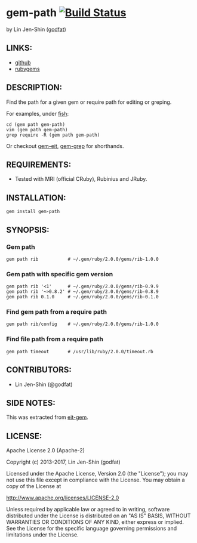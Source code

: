 # gem-path [![Build Status](https://secure.travis-ci.org/godfat/gem-path.png?branch=master)](http://travis-ci.org/godfat/gem-path)

by Lin Jen-Shin ([godfat](http://godfat.org))

## LINKS:

* [github](https://github.com/godfat/gem-path)
* [rubygems](https://rubygems.org/gems/gem-path)

## DESCRIPTION:

Find the path for a given gem or require path for editing or greping.

For examples, under [fish](http://fishshell.com/):

    cd (gem path gem-path)
    vim (gem path gem-path)
    grep require -R (gem path gem-path)

Or checkout [gem-eit][], [gem-grep][] for shorthands.

[gem-eit]: https://github.com/godfat/gem-eit
[gem-grep]: https://github.com/godfat/gem-grep

## REQUIREMENTS:

* Tested with MRI (official CRuby), Rubinius and JRuby.

## INSTALLATION:

    gem install gem-path

## SYNOPSIS:

### Gem path

    gem path rib           # ~/.gem/ruby/2.0.0/gems/rib-1.0.0

### Gem path with specific gem version

    gem path rib '<1'      # ~/.gem/ruby/2.0.0/gems/rib-0.9.9
    gem path rib '~>0.8.2' # ~/.gem/ruby/2.0.0/gems/rib-0.8.9
    gem path rib 0.1.0     # ~/.gem/ruby/2.0.0/gems/rib-0.1.0

### Find gem path from a require path

    gem path rib/config    # ~/.gem/ruby/2.0.0/gems/rib-1.0.0

### Find file path from a require path

    gem path timeout       # /usr/lib/ruby/2.0.0/timeout.rb

## CONTRIBUTORS:

* Lin Jen-Shin (@godfat)

## SIDE NOTES:

This was extracted from [eit-gem][].

[eit-gem]: https://github.com/godfat/dev-tool/blob/eaafad940ee3c274cccddf831e04216969223146/bin/eit-gem

## LICENSE:

Apache License 2.0 (Apache-2)

Copyright (c) 2013-2017, Lin Jen-Shin (godfat)

Licensed under the Apache License, Version 2.0 (the "License");
you may not use this file except in compliance with the License.
You may obtain a copy of the License at

<http://www.apache.org/licenses/LICENSE-2.0>

Unless required by applicable law or agreed to in writing, software
distributed under the License is distributed on an "AS IS" BASIS,
WITHOUT WARRANTIES OR CONDITIONS OF ANY KIND, either express or implied.
See the License for the specific language governing permissions and
limitations under the License.
